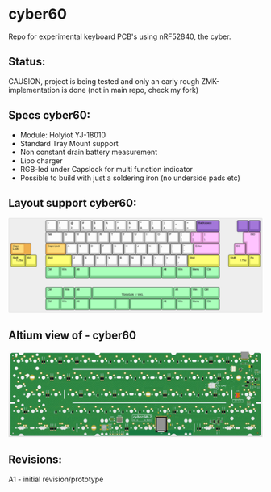 
# cyber60

Repo for experimental keyboard PCB's using nRF52840, the cyber.

## Status:
CAUSION, project is being tested and only an early rough ZMK-implementation is done (not in main repo, check my fork)

## Specs cyber60:
- Module: Holyiot YJ-18010
- Standard Tray Mount support
- Non constant drain battery measurement
- Lipo charger
- RGB-led under Capslock for multi function indicator
- Possible to build with just a soldering iron (no underside pads etc)

## Layout support cyber60:
![alt text](./readme-images/layout_support_cyber60-2_Rev_A1.jpg "Layout support")

## Altium view of - cyber60
![alt text](./readme-images/cyber60-2_Rev_A1.jpg "PCB View - Rev A")

## Revisions:
A1 - initial revision/prototype
